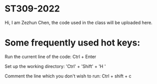 # ST309-2022

Hi, I am Zezhun Chen, the code used in the class will be uploaded here.

# Some frequently used hot keys:
Run the current line of the code: Ctrl + Enter

Set up the working directory: 'Ctrl' + 'Shift' + 'H '

Comment the line which you don't wish to run: Ctrl + shift  + c
